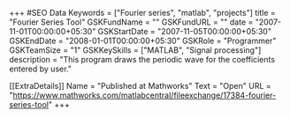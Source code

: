 +++
#SEO Data
Keywords = ["Fourier series", "matlab", "projects"]
title = "Fourier Series Tool"
GSKFundName = ""
GSKFundURL = ""
date			=	"2007-11-01T00:00:00+05:30"
GSKStartDate	=	"2007-11-05T00:00:00+05:30"
GSKEndDate		=	"2008-01-01T00:00:00+05:30"
GSKRole = "Programmer"
GSKTeamSize = "1"
GSKKeySkills = ["MATLAB", "Signal processing"]
description = "This program draws the periodic wave for the coefficients entered by user."

[[ExtraDetails]]
    Name = "Published at Mathworks"
	Text = "Open"
    URL = "https://www.mathworks.com/matlabcentral/fileexchange/17384-fourier-series-tool"
+++